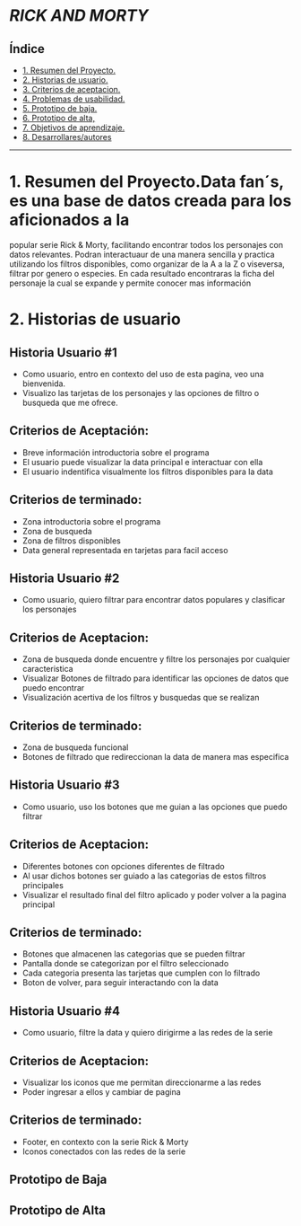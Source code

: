 

# ***RICK AND MORTY***


## Índice

* [1. Resumen del Proyecto.](#1-resumen-del-proyecto)
* [2. Historias de usuario.](#2-Historias-de-usuario)
* [3. Criterios de aceptacion.](#3-definición-del-producto)
* [4. Problemas de usabilidad.](#3-definición-del-producto)
* [5. Prototipo de baja.](#4-prototipo-final)
* [6. Prototipo de alta,](#4-prototipo-final)
* [7. Objetivos de aprendizaje.](#5-objetivos-de-aprendizaje)
* [8. Desarrollares/autores](#5-Desarrollares/autores)

***

# 1. Resumen del Proyecto.Data fan´s, es una base de datos creada para los aficionados a la
popular serie Rick & Morty, facilitando encontrar todos los personajes con datos relevantes.
Podran interactuaur de una manera sencilla y practica utilizando los filtros disponibles, como organizar 
de la A a la Z o viseversa, filtrar por genero o especies.
En cada resultado encontraras la ficha del personaje la cual se expande y  permite conocer mas información</p>

# 2. Historias de usuario

## Historia Usuario #1
* Como usuario, entro en contexto del uso de esta pagina, veo una bienvenida.
* Visualizo las tarjetas de los personajes y las opciones de filtro o busqueda que me ofrece.
## Criterios de Aceptación:
* Breve información introductoria sobre el programa
* El usuario puede visualizar la data principal e interactuar con ella
* El usuario indentifica visualmente los filtros disponibles para la data
## Criterios de terminado:
* Zona introductoria sobre el programa
* Zona de busqueda 
* Zona de filtros disponibles
* Data general representada en tarjetas para facil acceso

## Historia Usuario #2
* Como usuario, quiero filtrar para encontrar datos populares y clasificar los personajes
## Criterios de Aceptacion:
* Zona de busqueda donde encuentre y filtre los personajes por cualquier caracteristica 
* Visualizar Botones de filtrado para identificar las opciones de datos que puedo encontrar
* Visualización acertiva de los filtros y busquedas que se realizan
## Criterios de terminado:
* Zona de busqueda funcional
* Botones de filtrado que redireccionan la data de manera mas especifica

## Historia Usuario #3
* Como usuario, uso los botones que me guian a las opciones que puedo filtrar 
## Criterios de Aceptacion:
* Diferentes botones con opciones diferentes de filtrado
* Al usar dichos botones ser guiado a las categorias de estos filtros principales
* Visualizar el resultado final del filtro aplicado y poder volver a la pagina principal
## Criterios de terminado:
* Botones que almacenen las categorias que se pueden filtrar
* Pantalla donde se categorizan por el filtro seleccionado
* Cada categoria presenta las tarjetas que cumplen con lo filtrado
* Boton de volver, para seguir interactando con la data

## Historia Usuario #4
* Como usuario, filtre la data y quiero dirigirme a las redes de la serie
## Criterios de Aceptacion:
* Visualizar los iconos que me permitan direccionarme a las redes
* Poder ingresar a ellos y  cambiar de pagina
## Criterios de terminado:
* Footer, en contexto con la serie Rick & Morty 
* Iconos conectados con las redes de la serie


## Prototipo de Baja
## Prototipo de Alta